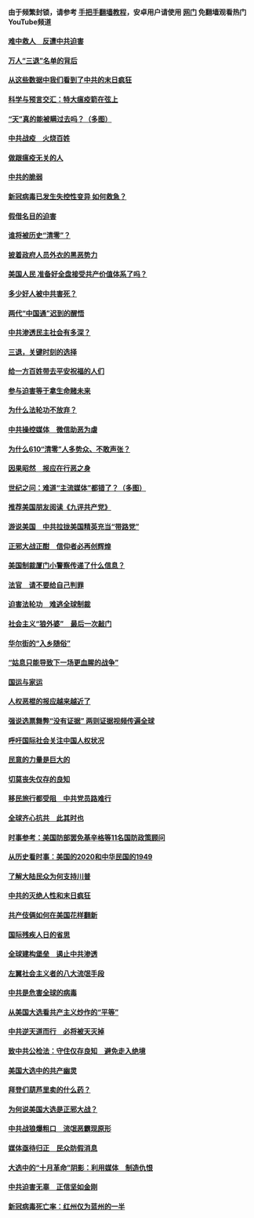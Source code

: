 #### 由于频繁封锁，请参考 [手把手翻墙教程](https://github.com/gfw-breaker/guides/wiki/)，安卓用户请使用 [网门](https://github.com/gfw-breaker/nogfw/blob/master/dl.md?t=01161800) 免翻墙观看热门YouTube频道 

#### [难中救人　反遭中共迫害](../pages/251/418414.md?t=01161800) 

#### [万人“三退”名单的背后](../pages/251/418505.md?t=01161800) 

#### [从这些数据中我们看到了中共的末日疯狂](../pages/251/418420.md?t=01161800) 

#### [科学与预言交汇：特大瘟疫箭在弦上](../pages/251/418266.md?t=01161800) 

#### [“天”真的能被瞒过去吗？（多图）](../pages/251/418308.md?t=01161800) 

#### [中共战疫　火烧百姓](../pages/251/418220.md?t=01161800) 

#### [做跟瘟疫无关的人](../pages/251/418171.md?t=01161800) 

#### [中共的脆弱](../pages/251/418196.md?t=01161800) 

#### [新冠病毒已发生失控性变异 如何救急？](../pages/251/418032.md?t=01161800) 

#### [假借名目的迫害](../pages/251/418055.md?t=01161800) 

#### [谁将被历史“清零”？](../pages/251/417485.md?t=01161800) 

#### [披着政府人员外衣的黑恶势力](../pages/251/417442.md?t=01161800) 

#### [美国人民 准备好全盘接受共产价值体系了吗？](../pages/251/417491.md?t=01161800) 

#### [多少好人被中共害死？](../pages/251/417144.md?t=01161800) 

#### [两代“中国通”迟到的醒悟](../pages/251/417064.md?t=01161800) 

#### [中共渗透民主社会有多深？](../pages/251/417063.md?t=01161800) 

#### [三退，关键时刻的选择](../pages/251/416969.md?t=01161800) 

#### [给一方百姓带去平安祝福的人们](../pages/251/416941.md?t=01161800) 

#### [参与迫害等于拿生命赌未来](../pages/251/416856.md?t=01161800) 

#### [为什么法轮功不放弃？](../pages/251/416864.md?t=01161800) 

#### [中共操控媒体　微信助恶为虐](../pages/251/416724.md?t=01161800) 

#### [为什么610“清零”人多势众、不敢声张？](../pages/251/416632.md?t=01161800) 

#### [因果昭然　报应在行恶之身](../pages/251/416582.md?t=01161800) 

#### [世纪之问：难道“主流媒体”都错了？（多图）](../pages/251/416571.md?t=01161800) 

#### [推荐美国朋友阅读《九评共产党》](../pages/251/416510.md?t=01161800) 

#### [游说美国　中共拉拢美国精英充当“带路党”](../pages/251/416529.md?t=01161800) 

#### [正邪大战正酣　信仰者必再创辉煌](../pages/251/416433.md?t=01161800) 

#### [美国制裁厦门小警察传递了什么信息？](../pages/251/416432.md?t=01161800) 

#### [法官　请不要给自己判罪](../pages/251/416379.md?t=01161800) 

#### [迫害法轮功　难逃全球制裁](../pages/251/416380.md?t=01161800) 

#### [社会主义“狼外婆”　最后一次敲门](../pages/251/416394.md?t=01161800) 

#### [华尔街的“入乡随俗”](../pages/251/416395.md?t=01161800) 

#### [“姑息只能导致下一场更血腥的战争”](../pages/251/416223.md?t=01161800) 

#### [国运与家运](../pages/251/416224.md?t=01161800) 

#### [人权恶棍的报应越来越近了](../pages/251/416276.md?t=01161800) 

#### [强说选票舞弊“没有证据” 两则证据视频传遍全球](../pages/251/416227.md?t=01161800) 

#### [呼吁国际社会关注中国人权状况](../pages/251/416135.md?t=01161800) 

#### [民意的力量是巨大的](../pages/251/416222.md?t=01161800) 

#### [切莫丧失仅存的良知](../pages/251/416134.md?t=01161800) 

#### [移民旅行都受阻　中共党员路难行](../pages/251/416033.md?t=01161800) 

#### [全球齐心抗共　此其时也](../pages/251/415989.md?t=01161800) 

#### [时事参考：美国防部罢免基辛格等11名国防政策顾问](../pages/251/415970.md?t=01161800) 

#### [从历史看时事：美国的2020和中华民国的1949](../pages/251/415949.md?t=01161800) 

#### [了解大陆民众为何支持川普](../pages/251/415950.md?t=01161800) 

#### [中共的灭绝人性和末日疯狂](../pages/251/415944.md?t=01161800) 

#### [共产伎俩如何在美国花样翻新](../pages/251/415908.md?t=01161800) 

#### [国际残疾人日的省思](../pages/251/415849.md?t=01161800) 

#### [全球建构堡垒　遏止中共渗透](../pages/251/415850.md?t=01161800) 

#### [左翼社会主义者的八大流氓手段](../pages/251/415802.md?t=01161800) 

#### [中共是危害全球的病毒](../pages/251/415569.md?t=01161800) 

#### [从美国大选看共产主义炒作的“平等”](../pages/251/415654.md?t=01161800) 

#### [中共逆天道而行　必将被天灭掉](../pages/251/415626.md?t=01161800) 

#### [致中共公检法：守住仅存良知　避免走入绝境](../pages/251/415627.md?t=01161800) 

#### [美国大选中的共产幽灵](../pages/251/415618.md?t=01161800) 

#### [拜登们葫芦里卖的什么药？](../pages/251/415531.md?t=01161800) 

#### [为何说美国大选是正邪大战？](../pages/251/415530.md?t=01161800) 

#### [中共战狼爆粗口　流氓恶霸现原形](../pages/251/415426.md?t=01161800) 

#### [媒体亟待归正　民众防假消息](../pages/251/415402.md?t=01161800) 

#### [大选中的“十月革命”阴影：利用媒体　制造仇恨](../pages/251/415334.md?t=01161800) 

#### [中共迫害无辜　正信坚如金刚](../pages/251/415307.md?t=01161800) 

#### [新冠病毒死亡率：红州仅为蓝州的一半](../pages/251/415164.md?t=01161800) 

